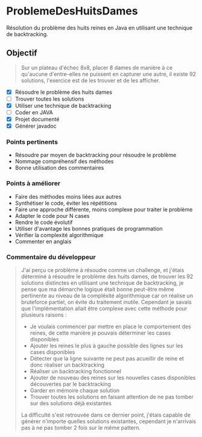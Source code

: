 # ProblemeDesHuitsDames
Résolution du problème des huits reines en Java en utilisant une technique de backtracking.

## Objectif

>Sur un plateau d'échec 8x8, placer 8 dames de manière à ce qu'aucune d'entre-elles ne puissent en capturer une autre, il existe 92 solutions, l'exercice est de les trouver et de les afficher.

- [x] Résoudre le problème des huits dames 
- [ ] Trouver toutes les solutions
- [x] Utiliser une technique de backtracking
- [ ] Coder en JAVA
- [x] Projet documenté
- [x] Générer javadoc

### Points pertinents

* Résoudre par moyen de backtracking pour résoudre le problème
* Nommage compréhensif des méthodes
* Bonne utilisation des commentaires


### Points à améliorer

* Faire des méthodes moins liées aux autres
* Synthétiser le code, éviter les répétitions
* Faire une approche différente, moins complexe pour traiter le problème
* Adapter le code pour N cases
* Rendre le code évolutif
* Utiliser d'avantage les bonnes pratiques de programmation
* Vérifier la complexité algorithmique
* Commenter en anglais


### Commentaire du développeur

>J'ai perçu ce problème à résoudre comme un challenge, et j'étais déterminé à résoudre le problème des huits dames, de trouver les 92 solutions distinctes en utilisant une
technique de backtracking, je pense que ma démarche logique était bonne peut-être même pertinente au niveau de la compléxité algorithmique car on réalise un bruteforce partiel, on évite du traitement inutile. Cependant je savais que l'implémentation allait être complexe avec cette méthode pour plusieurs raisons : 
>- Je voulais commencer par mettre en place le comportement des reines, de cette manière je pouvais déterminer les cases disponibles
>- Ajouter les reines le plus à gauche possible des lignes sur les cases disponibles
>- Détecter que la ligne suivante ne peut pas acueillir de reine et donc réaliser un backtracking
>- Réaliser un backtracking fonctionnel
>- Ajouter de nouveau des reines sur les nouvelles cases disponibles découvertes par le backtracking
>- Garder en mémoire chaque solution
>- Trouver toutes les solutions en faisant attention de ne pas tomber sur des solutions déjà existantes
>
>La difficulté s'est retrouvée dans ce dernier point, j'étais capable de générer n'importe quelles solutions existantes, cependant je n'arrivais pas à ne pas tomber 2 fois sur le même pattern.


